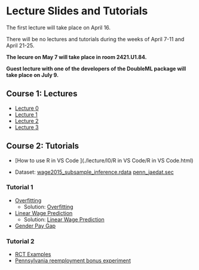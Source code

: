 # Lecture Slides and Tutorials

The first lecture will take place on April 16.

There will be no lectures and tutorials during the weeks of April 7-11 and April 21-25.

**The lecure on May 7 will take place in room 2421.U1.84.**

**Guest lecture with one of the developers of the DoubleML package will take place on July 9.**

## Course 1: Lectures
* [Lecture 0 ](./lecture/l0/L0.html)
* [Lecture 1 ](./lecture/l1/L1.html)
* [Lecture 2 ](./lecture/l2/L2.html)
* [Lecture 3 ](./lecture/l3/L3.html)

## Course 2: Tutorials

* [How to use R in VS Code ](./lecture/l0/R in VS Code/R in VS Code.html)

* Dataset: 
[wage2015_subsample_inference.rdata](./data/wage2015_subsample_inference.rdata)
[penn_jaedat.sec](./data/penn_jaedat.sec)

### Tutorial 1

* [Overfitting ](./tutorial/tutorial-1/r_notebook_linear_model_overfiting_hhu.ipynb)
    - Solution: [Overfitting](./tutorial/tutorial-1/r_notebook_linear_model_overfiting_hhu_solution.ipynb)
* [Linear Wage Prediction ](./tutorial/tutorial-1/ols_for_wage_prediction_hhu.ipynb)
    - Solution: [Linear Wage Prediction](./tutorial/tutorial-1/ols_for_wage_prediction_hhu_solution.ipynb)
* [Gender Pay Gap ](./tutorial/tutorial-1/ols_for_gender_wage_gap_inference_hhu.ipynb)


### Tutorial 2

* [RCT Examples ](./tutorial/tutorial-2/r_notebook_some_rct_examples_hhu.ipynb)
* [Pennsylvania reemployment bonus experiment ](./tutorial/tutorial-2/analyzing_rct_reemployment_experiment_hhu.ipynb)